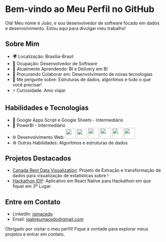 # Bem-vindo ao Meu Perfil no GitHub

Olá! Meu nome é João, e sou desenvolvedor de software focado em dados e desenvolvimento. Estou aqui para divulgar meu trabalho!

## Sobre Mim

- 🌍 Localização: Brasília-Brasil
- 💼 Ocupação: Desenvolvedor de Software
- 🌱 Atualmente Aprendendo: BI e Delivery em BI
- 👯 Procurando Colaborar em: Desenvolvimento de novas tecnologias
- 💬 Me pergunte sobre: Estruturas de dados, algorítmos e tudo o que você precisar!
- ⚡ Curiosidade: Amo viajar

## Habilidades e Tecnologias

- 📱 Google Apps Script e Google Sheets - Intermediário
- 📱 PowerBI - Intermediário
- 🌐 Desenvolvimento Web: <img src="https://cdn.jsdelivr.net/gh/devicons/devicon/icons/html5/html5-original.svg" width="32" />  <img src="https://cdn.jsdelivr.net/gh/devicons/devicon/icons/css3/css3-original.svg" width="32" /> <img src="https://cdn.jsdelivr.net/gh/devicons/devicon/icons/react/react-original.svg" width="35" /> <img src="https://cdn.jsdelivr.net/gh/devicons/devicon/icons/git/git-original.svg" width="35"/> <img src="https://cdn.jsdelivr.net/gh/devicons/devicon/icons/javascript/javascript-original.svg" width="35" /> <img src="https://cdn.jsdelivr.net/gh/devicons/devicon/icons/nodejs/nodejs-original.svg" width="35" /> 
- ⚙️ Outras Habilidades: Algoritmos e estruturas de dados

## Projetos Destacados

- [Canada Rent Data Visualization](https://github.com/jgmacedo/CanadaRentDataViz): Projeto de Extração e transformação de dados para visualização de estatísticas sobre !
- [Hackathon IDP](https://github.com/jgmacedo/Hackathon_IDP): Aplicativo em React Native para Hackathon em que fiquei em 3º Lugar.


## Entre em Contato

- LinkedIn: [jgmacedo](https://www.linkedin.com/in/jgmacedo/)
- Email: jgabreumacedo@gmail.com


Obrigado por visitar o meu perfil! Fique à vontade para explorar meus projetos e entrar em contato.

